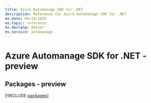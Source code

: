 ```yaml
---
title: Azure Automanage SDK for .NET
description: Reference for Azure Automanage SDK for .NET
ms.date: 04/24/2025
ms.topic: reference
ms.devlang: dotnet
ms.service: automanage
---
```

# Azure Automanage SDK for .NET - preview
## Packages - preview
[!INCLUDE [packages](automanage-index.md)]